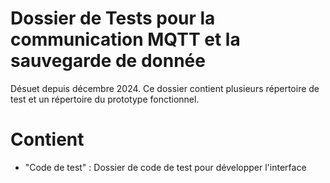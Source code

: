 # Dossier de Tests pour la communication MQTT et la sauvegarde de donnée
Désuet depuis décembre 2024.
Ce dossier contient plusieurs répertoire de test et un répertoire du prototype fonctionnel.

# Contient
- "Code de test" : Dossier de code de test pour développer l'interface 
